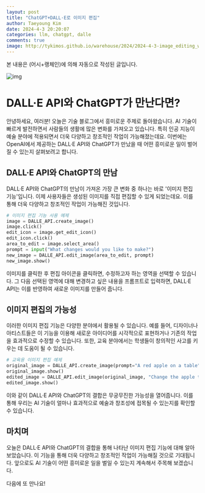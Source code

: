 ```yaml
---
layout: post
title: "ChatGPT+DALL·E로 이미지 편집"
author: Taeyoung Kim
date: 2024-4-3 20:20:07
categories: llm, chatgpt, dalle
comments: true
image: http://tykimos.github.io/warehouse/2024/2024-4-3-image_editing_with_chatgpt_dall_e_title.jpeg
---
```


본 내용은 (어시+랭체인)에 의해 자동으로 작성된 글입니다.

![img](http://tykimos.github.io/warehouse/2024/2024-4-3-image_editing_with_chatgpt_dall_e_title.jpeg)
# DALL·E API와 ChatGPT가 만난다면? 

안녕하세요, 여러분! 오늘은 기술 블로그에서 흥미로운 주제로 돌아왔습니다. AI 기술이 빠르게 발전하면서 사람들의 생활에 많은 변화를 가져오고 있습니다. 특히 인공 지능이 예술 분야에 적용되면서 더욱 다양하고 창조적인 작업이 가능해졌는데요. 이번에는 OpenAI에서 제공하는 DALL·E API와 ChatGPT가 만났을 때 어떤 흥미로운 일이 벌어질 수 있는지 살펴보려고 합니다.

## DALL·E API와 ChatGPT의 만남

DALL·E API와 ChatGPT의 만남이 가져온 가장 큰 변화 중 하나는 바로 '이미지 편집 기능'입니다. 이제 사용자들은 생성된 이미지를 직접 편집할 수 있게 되었는데요. 이를 통해 더욱 다양하고 창조적인 작업이 가능해진 것입니다.

```python
# 이미지 편집 기능 사용 예제
image = DALLE_API.create_image()
image.click()
edit_icon = image.get_edit_icon()
edit_icon.click()
area_to_edit = image.select_area()
prompt = input("What changes would you like to make?")
new_image = DALLE_API.edit_image(area_to_edit, prompt)
new_image.show()
```

이미지를 클릭한 후 편집 아이콘을 클릭하면, 수정하고자 하는 영역을 선택할 수 있습니다. 그 다음 선택된 영역에 대해 변경하고 싶은 내용을 프롬프트로 입력하면, DALL·E API는 이를 반영하여 새로운 이미지를 만들어 줍니다.

## 이미지 편집의 가능성

이러한 이미지 편집 기능은 다양한 분야에서 활용될 수 있습니다. 예를 들어, 디자이너나 아티스트들은 이 기능을 이용해 새로운 아이디어를 시각적으로 표현하거나 기존의 작업을 효과적으로 수정할 수 있습니다. 또한, 교육 분야에서는 학생들이 창의적인 사고를 키우는 데 도움이 될 수 있습니다.

```python
# 교육용 이미지 편집 예제
original_image = DALLE_API.create_image(prompt="A red apple on a table")
original_image.show()
edited_image = DALLE_API.edit_image(original_image, "Change the apple to green")
edited_image.show()
```

이와 같이 DALL·E API와 ChatGPT의 결합은 무궁무진한 가능성을 열어줍니다. 이를 통해 우리는 AI 기술이 얼마나 효과적으로 예술과 창조성에 접목될 수 있는지를 확인할 수 있습니다.

## 마치며

오늘은 DALL·E API와 ChatGPT의 결합을 통해 나타난 이미지 편집 기능에 대해 알아보았습니다. 이 기능을 통해 더욱 다양하고 창조적인 작업이 가능해질 것으로 기대됩니다. 앞으로도 AI 기술이 어떤 흥미로운 일을 벌일 수 있는지 계속해서 주목해 보겠습니다.

다음에 또 만나요!
